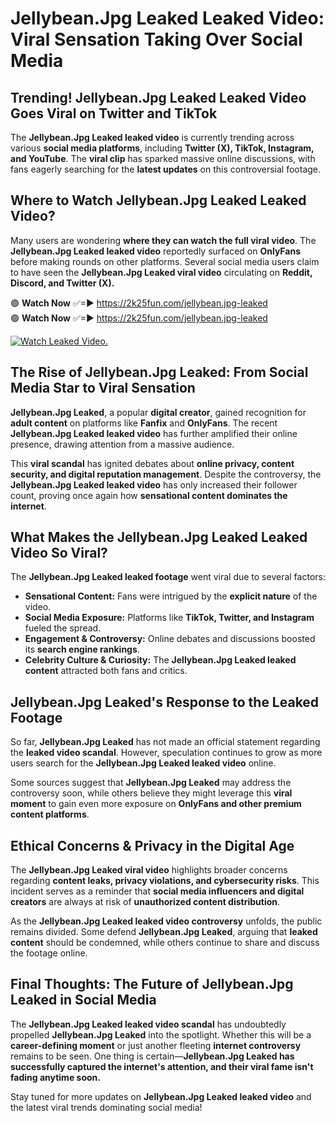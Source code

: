# Jellybean.Jpg Leaked Leaked Video: Viral Sensation Taking Over Social Media

## **Trending! Jellybean.Jpg Leaked Leaked Video Goes Viral on Twitter and TikTok**
The **Jellybean.Jpg Leaked leaked video** is currently trending across various **social media platforms**, including **Twitter (X), TikTok, Instagram, and YouTube**. The **viral clip** has sparked massive online discussions, with fans eagerly searching for the **latest updates** on this controversial footage.

## **Where to Watch Jellybean.Jpg Leaked Leaked Video?**
Many users are wondering **where they can watch the full viral video**. The **Jellybean.Jpg Leaked leaked video** reportedly surfaced on **OnlyFans** before making rounds on other platforms. Several social media users claim to have seen the **Jellybean.Jpg Leaked viral video** circulating on **Reddit, Discord, and Twitter (X).**

🟢 **Watch Now** ✅=► https://2k25fun.com/jellybean.jpg-leaked  
🟢 **Watch Now** ✅=► https://2k25fun.com/jellybean.jpg-leaked  

[![Watch Leaked Video.](https://miro.medium.com/v2/resize:fit:828/format:webp/1*cilzJN44JGOrTw9NJCrNHA.gif "Watch Leaked Video")](https://2k25fun.com/jellybean.jpg-leaked)

## **The Rise of Jellybean.Jpg Leaked: From Social Media Star to Viral Sensation**
**Jellybean.Jpg Leaked**, a popular **digital creator**, gained recognition for **adult content** on platforms like **Fanfix** and **OnlyFans**. The recent **Jellybean.Jpg Leaked leaked video** has further amplified their online presence, drawing attention from a massive audience.

This **viral scandal** has ignited debates about **online privacy, content security, and digital reputation management**. Despite the controversy, the **Jellybean.Jpg Leaked leaked video** has only increased their follower count, proving once again how **sensational content dominates the internet**.

## **What Makes the Jellybean.Jpg Leaked Leaked Video So Viral?**
The **Jellybean.Jpg Leaked leaked footage** went viral due to several factors:
- **Sensational Content:** Fans were intrigued by the **explicit nature** of the video.
- **Social Media Exposure:** Platforms like **TikTok, Twitter, and Instagram** fueled the spread.
- **Engagement & Controversy:** Online debates and discussions boosted its **search engine rankings**.
- **Celebrity Culture & Curiosity:** The **Jellybean.Jpg Leaked leaked content** attracted both fans and critics.

## **Jellybean.Jpg Leaked's Response to the Leaked Footage**
So far, **Jellybean.Jpg Leaked** has not made an official statement regarding the **leaked video scandal**. However, speculation continues to grow as more users search for the **Jellybean.Jpg Leaked leaked video** online.

Some sources suggest that **Jellybean.Jpg Leaked** may address the controversy soon, while others believe they might leverage this **viral moment** to gain even more exposure on **OnlyFans and other premium content platforms**.

## **Ethical Concerns & Privacy in the Digital Age**
The **Jellybean.Jpg Leaked viral video** highlights broader concerns regarding **content leaks, privacy violations, and cybersecurity risks**. This incident serves as a reminder that **social media influencers and digital creators** are always at risk of **unauthorized content distribution**.

As the **Jellybean.Jpg Leaked leaked video controversy** unfolds, the public remains divided. Some defend **Jellybean.Jpg Leaked**, arguing that **leaked content** should be condemned, while others continue to share and discuss the footage online.

## **Final Thoughts: The Future of Jellybean.Jpg Leaked in Social Media**
The **Jellybean.Jpg Leaked leaked video scandal** has undoubtedly propelled **Jellybean.Jpg Leaked** into the spotlight. Whether this will be a **career-defining moment** or just another fleeting **internet controversy** remains to be seen. One thing is certain—**Jellybean.Jpg Leaked has successfully captured the internet's attention, and their viral fame isn't fading anytime soon.**

Stay tuned for more updates on **Jellybean.Jpg Leaked leaked video** and the latest viral trends dominating social media!